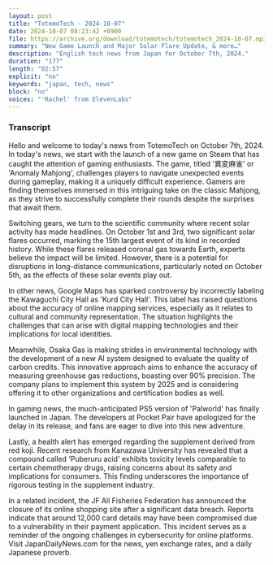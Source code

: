 ```yaml
---
layout: post
title: "TotemoTech - 2024-10-07"
date: 2024-10-07 08:23:42 +0900
file: https://archive.org/download/totemotech/totemotech_2024-10-07.mp3
summary: "New Game Launch and Major Solar Flare Update, & more…"
description: "English tech news from Japan for October 7th, 2024."
duration: "177"
length: "02:57"
explicit: "no"
keywords: "japan, tech, news"
block: "no"
voices: "'Rachel' from ElevenLabs"
---
```


### Transcript

Hello and welcome to today's news from TotemoTech on October 7th, 2024. In today's news, we start with the launch of a new game on Steam that has caught the attention of gaming enthusiasts. The game, titled '異変麻雀' or 'Anomaly Mahjong', challenges players to navigate unexpected events during gameplay, making it a uniquely difficult experience. Gamers are finding themselves immersed in this intriguing take on the classic Mahjong, as they strive to successfully complete their rounds despite the surprises that await them.

Switching gears, we turn to the scientific community where recent solar activity has made headlines. On October 1st and 3rd, two significant solar flares occurred, marking the 15th largest event of its kind in recorded history. While these flares released coronal gas towards Earth, experts believe the impact will be limited. However, there is a potential for disruptions in long-distance communications, particularly noted on October 5th, as the effects of these solar events play out.

In other news, Google Maps has sparked controversy by incorrectly labeling the Kawaguchi City Hall as 'Kurd City Hall'. This label has raised questions about the accuracy of online mapping services, especially as it relates to cultural and community representation. The situation highlights the challenges that can arise with digital mapping technologies and their implications for local identities.

Meanwhile, Osaka Gas is making strides in environmental technology with the development of a new AI system designed to evaluate the quality of carbon credits. This innovative approach aims to enhance the accuracy of measuring greenhouse gas reductions, boasting over 90% precision. The company plans to implement this system by 2025 and is considering offering it to other organizations and certification bodies as well.

In gaming news, the much-anticipated PS5 version of 'Palworld' has finally launched in Japan. The developers at Pocket Pair have apologized for the delay in its release, and fans are eager to dive into this new adventure.

Lastly, a health alert has emerged regarding the supplement derived from red koji. Recent research from Kanazawa University has revealed that a compound called 'Puberuru acid' exhibits toxicity levels comparable to certain chemotherapy drugs, raising concerns about its safety and implications for consumers. This finding underscores the importance of rigorous testing in the supplement industry.

In a related incident, the JF All Fisheries Federation has announced the closure of its online shopping site after a significant data breach. Reports indicate that around 12,000 card details may have been compromised due to a vulnerability in their payment application. This incident serves as a reminder of the ongoing challenges in cybersecurity for online platforms.   Visit JapanDailyNews.com for the news, yen exchange rates, and a daily Japanese proverb.
